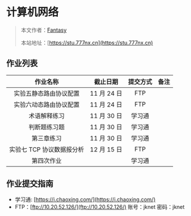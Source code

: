 # 计算机网络

> 本文作者：[Fantasy](https://www.777nx.cn/personal/about/)
>
> 本站地址：[https://stu.777nx.cn](https://stu.777nx.cn)

## 作业列表

|         作业名称          |  截止日期   | 提交方式 | 备注 |
| :-----------------------: | :---------: | :------: | :--: |
|  实验五静态路由协议配置   | 11 月 24 日 |   FTP    |      |
|  实验六动态路由协议配置   | 11 月 24 日 |   FTP    |      |
|       术语解释练习        | 11 月 30 日 |  学习通  |      |
|       判断题练习题        | 11 月 30 日 |  学习通  |      |
|        第三章练习         | 11 月 30 日 |  学习通  |      |
| 实验七 TCP 协议数据报分析 | 12 月 15 日 |   FTP    |      |
|        第四次作业         |             |  学习通  |      |

## 作业提交指南

- 学习通: [https://i.chaoxing.com/](https://i.chaoxing.com/)
- FTP：[ftp://10.20.52.126/](ftp://10.20.52.126/) 账号：jknet 密码：jknet
